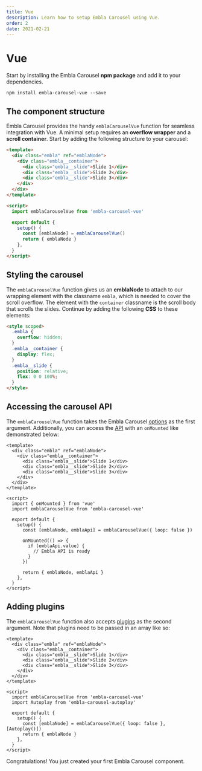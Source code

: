 ```yaml
---
title: Vue
description: Learn how to setup Embla Carousel using Vue.
order: 2
date: 2021-02-21
---
```


# Vue

Start by installing the Embla Carousel **npm package** and add it to your dependencies.

```shell
npm install embla-carousel-vue --save
```

## The component structure

Embla Carousel provides the handy `emblaCarouselVue` function for seamless integration with Vue. A minimal setup requires an **overflow wrapper** and a **scroll container**. Start by adding the following structure to your carousel:

```html
<template>
  <div class="embla" ref="emblaNode">
    <div class="embla__container">
      <div class="embla__slide">Slide 1</div>
      <div class="embla__slide">Slide 2</div>
      <div class="embla__slide">Slide 3</div>
    </div>
  </div>
</template>

<script>
  import emblaCarouselVue from 'embla-carousel-vue'

  export default {
    setup() {
      const [emblaNode] = emblaCarouselVue()
      return { emblaNode }
    },
  }
</script>
```

## Styling the carousel

The `emblaCarouselVue` function gives us an **emblaNode** to attach to our wrapping element with the classname `embla`, which is needed to cover the scroll overflow. The element with the `container` classname is the scroll body that scrolls the slides. Continue by adding the following **CSS** to these elements:

```html
<style scoped>
  .embla {
    overflow: hidden;
  }
  .embla__container {
    display: flex;
  }
  .embla__slide {
    position: relative;
    flex: 0 0 100%;
  }
</style>
```

## Accessing the carousel API

The `emblaCarouselVue` function takes the Embla Carousel [options](/api/options/) as the first argument. Additionally, you can access the [API](/api/) with an `onMounted` like demonstrated below:

```html{17, 19-23}
<template>
  <div class="embla" ref="emblaNode">
    <div class="embla__container">
      <div class="embla__slide">Slide 1</div>
      <div class="embla__slide">Slide 2</div>
      <div class="embla__slide">Slide 3</div>
    </div>
  </div>
</template>

<script>
  import { onMounted } from 'vue'
  import emblaCarouselVue from 'embla-carousel-vue'

  export default {
    setup() {
      const [emblaNode, emblaApi] = emblaCarouselVue({ loop: false })

      onMounted(() => {
        if (emblaApi.value) {
          // Embla API is ready
        }
      })

      return { emblaNode, emblaApi }
    },
  }
</script>
```

## Adding plugins

The `emblaCarouselVue` function also accepts [plugins](/plugins/) as the second argument. Note that plugins need to be passed in an array like so:

```html{13, 17}
<template>
  <div class="embla" ref="emblaNode">
    <div class="embla__container">
      <div class="embla__slide">Slide 1</div>
      <div class="embla__slide">Slide 2</div>
      <div class="embla__slide">Slide 3</div>
    </div>
  </div>
</template>

<script>
  import emblaCarouselVue from 'embla-carousel-vue'
  import Autoplay from 'embla-carousel-autoplay'

  export default {
    setup() {
      const [emblaNode] = emblaCarouselVue({ loop: false }, [Autoplay()])
      return { emblaNode }
    },
  }
</script>
```

Congratulations! You just created your first Embla Carousel component.
